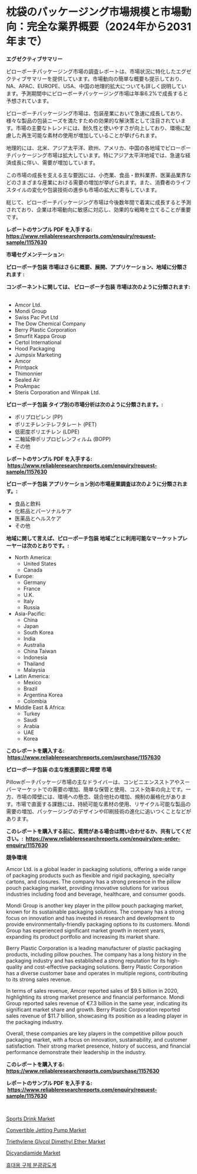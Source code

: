 <p><h1>枕袋のパッケージング市場規模と市場動向：完全な業界概要（2024年から2031年まで）</h1></p><p><strong>エグゼクティブサマリー</strong></p>
<p><p>ピローポーチパッケージング市場の調査レポートは、市場状況に特化したエグゼクティブサマリーを提供しています。市場動向の簡単な概要も提示しており、NA、APAC、EUROPE、USA、中国の地理的拡大についても詳しく説明しています。予測期間中にピローポーチパッケージング市場は年率6.2%で成長すると予想されています。</p><p>ピローポーチパッケージング市場は、包装産業において急速に成長しており、様々な製品の包装ニーズを満たすための効果的な解決策として注目されています。市場の主要なトレンドには、耐久性と使いやすさが向上しており、環境に配慮した再生可能な素材の使用が増加していることが挙げられます。</p><p>地理的には、北米、アジア太平洋、欧州、アメリカ、中国の各地域でピローポーチパッケージング市場は拡大しています。特にアジア太平洋地域では、急速な経済成長に伴い、需要が増加しています。</p><p>この市場の成長を支える主な要因には、小売業、食品・飲料業界、医薬品業界などのさまざまな産業における需要の増加が挙げられます。また、消費者のライフスタイルの変化や包装技術の進歩も市場の拡大に寄与しています。</p><p>総じて、ピローポーチパッケージング市場は今後数年間で着実に成長すると予測されており、企業は市場動向に敏感に対応し、効果的な戦略を立てることが重要です。</p></p>
<p><strong>レポートのサンプル PDF を入手する: <a href="https://www.reliableresearchreports.com/enquiry/request-sample/1157630">https://www.reliableresearchreports.com/enquiry/request-sample/1157630</a></strong></p>
<p><strong>市場セグメンテーション:</strong></p>
<p><strong> ピローポーチ包装 市場はさらに概要、展開、アプリケーション、地域に分類されます :</strong></p>
<p><strong>コンポーネントに関しては、 ピローポーチ包装 市場は次のように分類されます: &nbsp;</strong></p>
<p><ul><li>Amcor Ltd.</li><li>Mondi Group</li><li>Swiss Pac Pvt Ltd</li><li>The Dow Chemical Company</li><li>Berry Plastic Corporation</li><li>Smurfit Kappa Group</li><li>Certol International</li><li>Hood Packaging</li><li>Jumpsix Marketing</li><li>Amcor</li><li>Printpack</li><li>Thimonnier</li><li>Sealed Air</li><li>ProAmpac</li><li>Steris Corporation and Winpak Ltd.</li></ul></p>
<p><strong> ピローポーチ包装 タイプ別の市場分析は次のように分類されます。:</strong></p>
<p><ul><li>ポリプロピレン (PP)</li><li>ポリエチレンテレフタレート (PET)</li><li>低密度ポリエチレン (LDPE)</li><li>二軸延伸ポリプロピレンフィルム (BOPP)</li><li>その他</li></ul></p>
<p><strong>レポートのサンプル PDF を入手する: &nbsp;<a href="https://www.reliableresearchreports.com/enquiry/request-sample/1157630">https://www.reliableresearchreports.com/enquiry/request-sample/1157630</a></strong></p>
<p><strong> ピローポーチ包装 アプリケーション別の市場産業調査は次のように分類されます。:</strong></p>
<p><ul><li>食品と飲料</li><li>化粧品とパーソナルケア</li><li>医薬品とヘルスケア</li><li>その他</li></ul></p>
<p><strong>地域に関して言えば、ピローポーチ包装 地域ごとに利用可能なマーケットプレーヤーは次のとおりです。:</strong></p>
<p><ul>
    <li>
        North America:
        <ul>
            <li>United States</li>
            <li>Canada</li>
        </ul>
    </li>
    <li>
        Europe:
        <ul>
            <li>Germany</li>
            <li>France</li>
            <li>U.K.</li>
            <li>Italy</li>
            <li>Russia</li>
        </ul>
    </li>
    <li>
        Asia-Pacific:
        <ul>
            <li>China</li>
            <li>Japan</li>
            <li>South Korea</li>
            <li>India</li>
            <li>Australia</li>
            <li>China Taiwan</li>
            <li>Indonesia</li>
            <li>Thailand</li>
            <li>Malaysia</li>
        </ul>
    </li>
    <li>
        Latin America:
        <ul>
            <li>Mexico</li>
            <li>Brazil</li>
            <li>Argentina Korea</li>
            <li>Colombia</li>
        </ul>
    </li>
    <li>
        Middle East & Africa:
        <ul>
            <li>Turkey</li>
            <li>Saudi</li>
            <li>Arabia</li>
            <li>UAE</li>
            <li>Korea</li>
        </ul>
    </li>
    </ul></p>
<p><strong>このレポートを購入する: &nbsp;<a href="https://www.reliableresearchreports.com/purchase/1157630">https://www.reliableresearchreports.com/purchase/1157630</a></strong></p>
<p><strong>ピローポーチ包装 の主な推進要因と障壁 市場</strong></p>
<p><p>Pillowポーチパッケージ市場の主なドライバーは、コンビニエンスストアやスーパーマーケットでの需要の増加、簡単な保管と使用、コスト効率の向上です。一方、市場の障壁には、環境への懸念、競合他社の増加、規制の厳格化があります。市場で直面する課題には、持続可能な素材の使用、リサイクル可能な製品の需要の増加、パッケージングのデザインや印刷技術の進化に追いつくことなどがあります。</p></p>
<p><strong>このレポートを購入する前に、質問がある場合は問い合わせるか、共有してください。:&nbsp; <a href="https://www.reliableresearchreports.com/enquiry/pre-order-enquiry/1157630">https://www.reliableresearchreports.com/enquiry/pre-order-enquiry/1157630</a></strong></p>
<p><strong>競争環境</strong></p>
<p><p>Amcor Ltd. is a global leader in packaging solutions, offering a wide range of packaging products such as flexible and rigid packaging, specialty cartons, and closures. The company has a strong presence in the pillow pouch packaging market, providing innovative solutions for various industries including food and beverage, healthcare, and consumer goods.</p><p>Mondi Group is another key player in the pillow pouch packaging market, known for its sustainable packaging solutions. The company has a strong focus on innovation and has invested in research and development to provide environmentally-friendly packaging options to its customers. Mondi Group has experienced significant market growth in recent years, expanding its product portfolio and increasing its market share.</p><p>Berry Plastic Corporation is a leading manufacturer of plastic packaging products, including pillow pouches. The company has a long history in the packaging industry and has established a strong reputation for its high-quality and cost-effective packaging solutions. Berry Plastic Corporation has a diverse customer base and operates in multiple regions, contributing to its strong sales revenue.</p><p>In terms of sales revenue, Amcor reported sales of $9.5 billion in 2020, highlighting its strong market presence and financial performance. Mondi Group reported sales revenue of €7.3 billion in the same year, indicating its significant market share and growth. Berry Plastic Corporation reported sales revenue of $11.7 billion, showcasing its position as a leading player in the packaging industry.</p><p>Overall, these companies are key players in the competitive pillow pouch packaging market, with a focus on innovation, sustainability, and customer satisfaction. Their strong market presence, history of success, and financial performance demonstrate their leadership in the industry.</p></p>
<p><strong>このレポートを購入する: &nbsp; <a href="https://www.reliableresearchreports.com/purchase/1157630">https://www.reliableresearchreports.com/purchase/1157630</a></strong></p>
<p><strong>レポートのサンプル PDF を入手する: &nbsp;<a href="https://www.reliableresearchreports.com/enquiry/request-sample/1157630">https://www.reliableresearchreports.com/enquiry/request-sample/1157630</a></strong><strong></strong></p>
<p>&nbsp;</p>
<p><p><a href="https://view.publitas.com/reportprime-1/sports-drink-market-size-growing-and-forecasted-for-period-from-2024-2031-and-provides-complete-market-analysis-of-this-market/">Sports Drink Market</a></p><p><a href="https://issuu.com/reportprime-2/docs/convertible-jetting-pump-market-size-2030.pptx">Convertible Jetting Pump Market</a></p><p><a href="https://sudsy-motorcycle-bbc.notion.site/Triethylene-Glycol-Dimethyl-Ether-Market-Share-Market-New-Trends-Analysis-Report-By-Type-By-Appli-7a1e1820f1bf4837a6b2402f298ea120">Triethylene Glycol Dimethyl Ether Market</a></p><p><a href="https://github.com/gulaimolin/Market-Research-Report-List-3/blob/main/dicyandiamide-market.md">Dicyandiamide Market</a></p><p><a href="https://github.com/vs019sa3m8x/Market-Research-Report-List-1/blob/main/1240061190685.md">휴대용 구체 분광광도계</a></p></p>